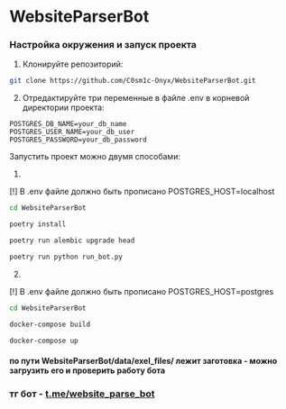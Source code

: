 # WebsiteParserBot


### Настройка окружения и запуск проекта

1. Клонируйте репозиторий:
```bash
git clone https://github.com/C0sm1c-Onyx/WebsiteParserBot.git
```

2. Отредактируйте три переменные в файле .env в корневой директории проекта:
```env
POSTGRES_DB_NAME=your_db_name
POSTGRES_USER_NAME=your_db_user
POSTGRES_PASSWORD=your_db_password
```

Запустить проект можно двумя способами:

1.
[!] В .env файле должно быть прописано POSTGRES_HOST=localhost
```bash
cd WebsiteParserBot
```
```bash
poetry install
```

```bash
poetry run alembic upgrade head
```
```bash
poetry run python run_bot.py
```


2. 
[!] В .env файле должно быть прописано POSTGRES_HOST=postgres
```bash
cd WebsiteParserBot
```
```bash
docker-compose build
```
```bash
docker-compose up
```


#### по пути WebsiteParserBot/data/exel_files/ лежит заготовка - можно загрузить его и проверить работу бота

### тг бот - [t.me/website_parse_bot](t.me/website_parse_bot)
